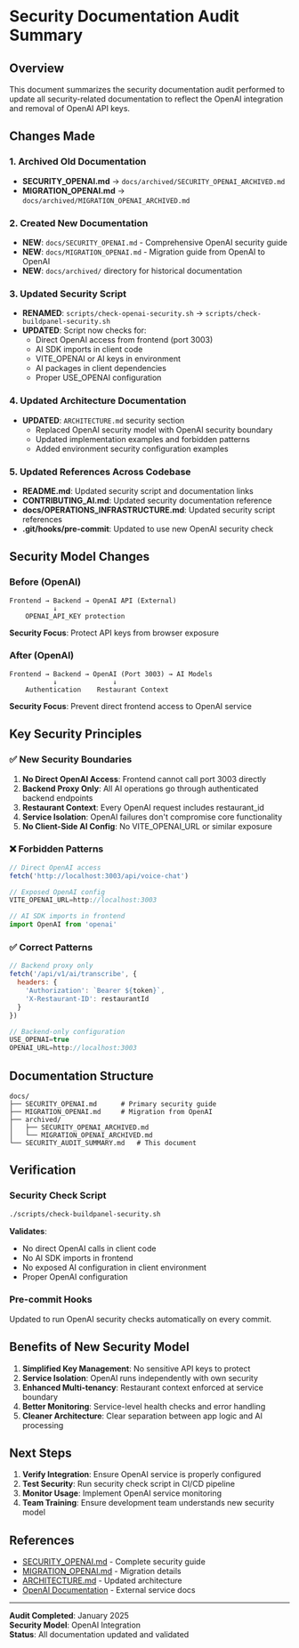 # Security Documentation Audit Summary

## Overview

This document summarizes the security documentation audit performed to update all security-related documentation to reflect the OpenAI integration and removal of OpenAI API keys.

## Changes Made

### 1. Archived Old Documentation
- **SECURITY_OPENAI.md** → `docs/archived/SECURITY_OPENAI_ARCHIVED.md`
- **MIGRATION_OPENAI.md** → `docs/archived/MIGRATION_OPENAI_ARCHIVED.md`

### 2. Created New Documentation
- **NEW**: `docs/SECURITY_OPENAI.md` - Comprehensive OpenAI security guide
- **NEW**: `docs/MIGRATION_OPENAI.md` - Migration guide from OpenAI to OpenAI
- **NEW**: `docs/archived/` directory for historical documentation

### 3. Updated Security Script
- **RENAMED**: `scripts/check-openai-security.sh` → `scripts/check-buildpanel-security.sh`
- **UPDATED**: Script now checks for:
  - Direct OpenAI access from frontend (port 3003)
  - AI SDK imports in client code
  - VITE_OPENAI or AI keys in environment
  - AI packages in client dependencies
  - Proper USE_OPENAI configuration

### 4. Updated Architecture Documentation
- **UPDATED**: `ARCHITECTURE.md` security section
  - Replaced OpenAI security model with OpenAI security boundary
  - Updated implementation examples and forbidden patterns
  - Added environment security configuration examples

### 5. Updated References Across Codebase
- **README.md**: Updated security script and documentation links
- **CONTRIBUTING_AI.md**: Updated security documentation reference
- **docs/OPERATIONS_INFRASTRUCTURE.md**: Updated security script references
- **.git/hooks/pre-commit**: Updated to use new OpenAI security check

## Security Model Changes

### Before (OpenAI)
```
Frontend → Backend → OpenAI API (External)
           ↓ 
    OPENAI_API_KEY protection
```

**Security Focus**: Protect API keys from browser exposure

### After (OpenAI) 
```
Frontend → Backend → OpenAI (Port 3003) → AI Models
           ↓              ↓
    Authentication    Restaurant Context
```

**Security Focus**: Prevent direct frontend access to OpenAI service

## Key Security Principles

### ✅ New Security Boundaries
1. **No Direct OpenAI Access**: Frontend cannot call port 3003 directly
2. **Backend Proxy Only**: All AI operations go through authenticated backend endpoints
3. **Restaurant Context**: Every OpenAI request includes restaurant_id
4. **Service Isolation**: OpenAI failures don't compromise core functionality
5. **No Client-Side AI Config**: No VITE_OPENAI_URL or similar exposure

### ❌ Forbidden Patterns
```javascript
// Direct OpenAI access
fetch('http://localhost:3003/api/voice-chat')

// Exposed OpenAI config  
VITE_OPENAI_URL=http://localhost:3003

// AI SDK imports in frontend
import OpenAI from 'openai'
```

### ✅ Correct Patterns
```javascript
// Backend proxy only
fetch('/api/v1/ai/transcribe', {
  headers: { 
    'Authorization': `Bearer ${token}`,
    'X-Restaurant-ID': restaurantId 
  }
})

// Backend-only configuration
USE_OPENAI=true
OPENAI_URL=http://localhost:3003
```

## Documentation Structure

```
docs/
├── SECURITY_OPENAI.md      # Primary security guide
├── MIGRATION_OPENAI.md     # Migration from OpenAI
├── archived/
│   ├── SECURITY_OPENAI_ARCHIVED.md
│   └── MIGRATION_OPENAI_ARCHIVED.md
└── SECURITY_AUDIT_SUMMARY.md   # This document
```

## Verification

### Security Check Script
```bash
./scripts/check-buildpanel-security.sh
```

**Validates**:
- No direct OpenAI calls in client code
- No AI SDK imports in frontend
- No exposed AI configuration in client environment
- Proper OpenAI configuration

### Pre-commit Hooks
Updated to run OpenAI security checks automatically on every commit.

## Benefits of New Security Model

1. **Simplified Key Management**: No sensitive API keys to protect
2. **Service Isolation**: OpenAI runs independently with own security
3. **Enhanced Multi-tenancy**: Restaurant context enforced at service boundary  
4. **Better Monitoring**: Service-level health checks and error handling
5. **Cleaner Architecture**: Clear separation between app logic and AI processing

## Next Steps

1. **Verify Integration**: Ensure OpenAI service is properly configured
2. **Test Security**: Run security check script in CI/CD pipeline
3. **Monitor Usage**: Implement OpenAI service monitoring
4. **Team Training**: Ensure development team understands new security model

## References

- [SECURITY_OPENAI.md](./SECURITY_OPENAI.md) - Complete security guide
- [MIGRATION_OPENAI.md](./MIGRATION_OPENAI.md) - Migration details
- [ARCHITECTURE.md](../ARCHITECTURE.md) - Updated architecture
- [OpenAI Documentation](https://buildpanel.dev/docs) - External service docs

---

**Audit Completed**: January 2025  
**Security Model**: OpenAI Integration  
**Status**: All documentation updated and validated